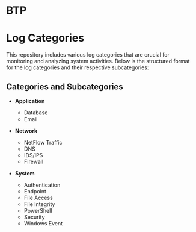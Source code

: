 # BTP
# Log Categories

This repository includes various log categories that are crucial for monitoring and analyzing system activities. Below is the structured format for the log categories and their respective subcategories:

## Categories and Subcategories

- **Application**
  - Database
  - Email

- **Network**
  - NetFlow Traffic
  - DNS
  - IDS/IPS
  - Firewall

- **System**
  - Authentication
  - Endpoint
  - File Access
  - File Integrity
  - PowerShell
  - Security
  - Windows Event
